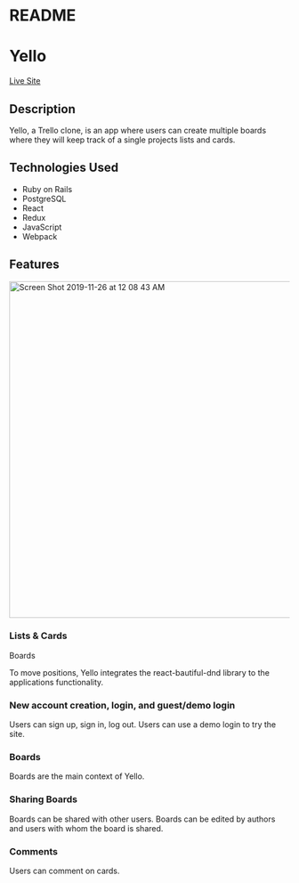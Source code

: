# README

# Yello

[Live Site](https://yello-fsp.herokuapp.com/#/)

## Description

Yello, a Trello clone, is an app where users can create multiple boards where they will keep track of a single projects lists and cards.

## Technologies Used

- Ruby on Rails
- PostgreSQL
- React
- Redux
- JavaScript
- Webpack

## Features

<img width="605" alt="Screen Shot 2019-11-26 at 12 08 43 AM" src="https://user-images.githubusercontent.com/41927284/69610656-17d33f80-0fe1-11ea-8559-d5fc00ee43ca.png">

### Lists & Cards

Boards

To move positions, Yello integrates the react-bautiful-dnd library to the applications functionality.

### New account creation, login, and guest/demo login

Users can sign up, sign in, log out. Users can use a demo login to try the site.

### Boards

Boards are the main context of Yello.

### Sharing Boards

Boards can be shared with other users. Boards can be edited by authors and users with whom the board is shared.

### Comments

Users can comment on cards.

